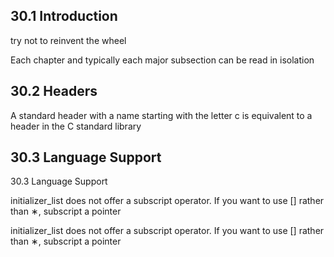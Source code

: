 ﻿## 30.1 Introduction

try not to reinvent the wheel

Each chapter and typically each major subsection can be read in isolation

## 30.2 Headers

A standard header with a name starting with the letter c is equivalent to a header in the C standard
library

## 30.3 Language Support

30.3 Language Support

initializer_list does not offer a subscript operator. If you want to use [] rather than ∗,
subscript a pointer

initializer_list does not offer a subscript operator. If you want to use [] rather than ∗,
subscript a pointer
